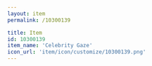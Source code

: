 ```yaml
---
layout: item
permalink: /10300139

title: Item
id: 10300139
item_name: 'Celebrity Gaze'
icon_url: 'item/icon/customize/10300139.png'
---
```

